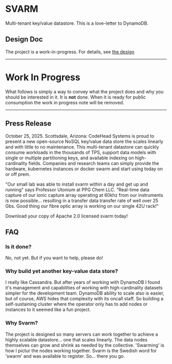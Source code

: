 # SVARM

Multi-tenant key/value datastore. This is a love-letter to DynamoDB.

## Design Doc

The project is a work-in-progress. For details, see [the design](./docs/Design.md)

***

# Work In Progress
What follows is simply a way to convey what the project does and
why you should be interested in it. It is **not** done. When it is ready
for public consumption the work in progress note will be removed.

***


## Press Release

October 25, 2025. Scottsdale, Arizona: CodeHead Systems is proud to
present a new open-source NoSQL key/value data store the scales linearly and with
little to no maintenance. This multi-tenant datastore can quickly consume
workloads in the thousands of TPS, support data models with single or 
multiple partitioning keys, and available indexing on high-cardinality fields.
Companies and research teams can simply provide the hardware, kubernetes 
instances or docker swarm and start using today on or off prem.

"Our small lab was able to install svarm within a day and get up and running"
says Professor Utonium at PPG Chem LLC. "Real-time data capture of our ionic capture
array operating at 60khz from our instruments is now possible... resulting in a transfer
data transfer rate of well over 25 Gbs. Good thing our fibre optic array is working
on our single 42U rack!" 

Download your copy of Apache 2.0 licensed svarm today!
## FAQ

### Is it done?

No, not yet. But if you want to help, please do!

### Why build yet another key-value data store?

I really like Cassandra. But after years of working with DynamoDB
I found it's management and capabilities of working with high-cardinality
datasets simpler for the development team. DynamoDB ability to scale
also is easier, but of course, AWS hides that complexity with its oncall
staff. So building a self-sustaining cluster where the operator only
has to add nodes or instances to it seemed like a fun project.

### Why Svarm?

The project is designed so many servers can work together to achieve a highly
scalable datastore... one that scales linearly. The data nodes themselves can
grow and shrink as needed by the collective. 'Swarming' is how I pictur the
nodes working together. Svarm is the Swedish word for 'swarm' and was available
to register. So... there you go.